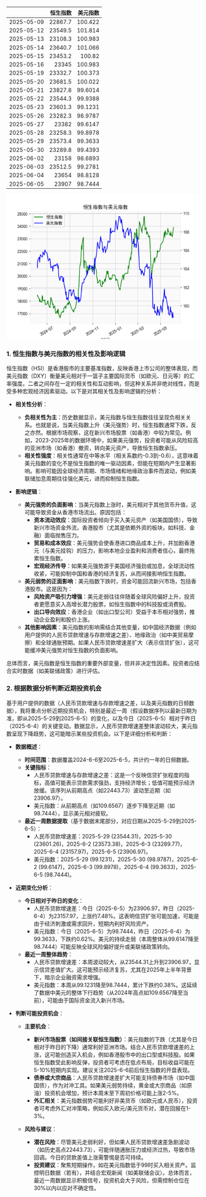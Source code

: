 |            |   恒生指数 |   美元指数 |
|:-----------|-----------:|-----------:|
| 2025-05-09 |    22867.7 |   100.422  |
| 2025-05-12 |    23549.5 |   101.814  |
| 2025-05-13 |    23108.3 |   100.983  |
| 2025-05-14 |    23640.7 |   101.066  |
| 2025-05-15 |    23453.2 |   100.82   |
| 2025-05-16 |    23345   |   100.983  |
| 2025-05-19 |    23332.7 |   100.373  |
| 2025-05-20 |    23681.5 |   100.022  |
| 2025-05-21 |    23827.8 |    99.6014 |
| 2025-05-22 |    23544.3 |    99.9388 |
| 2025-05-23 |    23601.3 |    99.1231 |
| 2025-05-26 |    23282.3 |    98.9787 |
| 2025-05-27 |    23382   |    99.6147 |
| 2025-05-28 |    23258.3 |    99.8978 |
| 2025-05-29 |    23573.4 |    99.3633 |
| 2025-05-30 |    23289.8 |    99.4393 |
| 2025-06-02 |    23158   |    98.6893 |
| 2025-06-03 |    23512.5 |    99.2781 |
| 2025-06-04 |    23654   |    98.8128 |
| 2025-06-05 |    23907   |    98.7444 |

![图](RSI_USDX.png)

### 1. 恒生指数与美元指数的相关性及影响逻辑

恒生指数（HSI）是香港股市的主要基准指数，反映香港上市公司的整体表现，而美元指数（DXY）衡量美元相对于一篮子主要国际货币（如欧元、日元等）的汇率强度。二者之间存在一定的相关性和互动影响，但这种关系并非绝对线性，而是受多种宏观经济因素驱动。以下是对其相关性及影响逻辑的分析：

- **相关性分析**：
  - **负相关性为主**：历史数据显示，美元指数与恒生指数往往呈现负相关关系。也就是说，当美元指数上升（美元强势）时，恒生指数通常下跌，反之亦然。根据市场观察，这在新兴市场股票（如香港）中较为常见。例如，2023-2025年的数据环境中，如果美元强势，投资者可能从风险较高的亚洲市场（如香港）撤资，转向美元资产，导致恒生指数承压。
  - **相关性强度**：相关性通常在中等水平（相关系数约-0.3到-0.6），这意味着美元指数的变化不是恒生指数的唯一驱动因素，但能在短期内产生显著影响。影响可能因全球经济周期、市场情绪和地缘政治事件而波动，例如美联储加息周期往往强化美元，进而抑制恒生指数。

- **影响逻辑**：
  - **美元强势的负面影响**：当美元指数上涨时，美元相对于其他货币升值，这可能导致资金从香港市场流出。原因包括：
    - **资本流动效应**：国际投资者倾向于买入美元资产（如美国国债），导致新兴市场资金外流，香港股市（尤其是依赖外资的板块，如科技、金融）面临抛售压力。
    - **贸易和成本效应**：美元强势会使香港进口商品成本上升，并加剧香港元（与美元挂钩）的压力，影响本地企业盈利和消费者信心，最终拖累恒生指数。
    - **宏观经济传导**：如果美元强势源于美国经济强劲或加息，全球流动性收紧，可能抑制中国和香港的经济复苏，从而间接影响恒生指数。
  - **美元弱势的正面影响**：美元指数下跌时，资金可能回流新兴市场，包括香港股市。这是因为：
    - **风险资产吸引力增强**：美元走弱往往伴随着全球风险偏好上升，投资者更愿意买入高增长潜力股票，如恒生指数中的科技股或消费股。
    - **出口导向效应**：香港企业（如出口型公司）受益于本币相对强势，推动企业盈利和股价上涨。
  - **其他影响因素**：美元指数的影响需结合其他变量，如中国经济数据（例如用户提供的人民币贷款增速与存款增速之差）、地缘政治（如中美贸易摩擦）和全球通胀预期。如果人民币贷款增速差扩大（表示信贷扩张），这可能缓冲美元强势对恒生指数的负面影响。

总体而言，美元指数是恒生指数的重要外部变量，但并非决定性因素。投资者应结合实时数据（如美联储政策）进行评估。

### 2. 根据数据分析判断近期投资机会

基于用户提供的数据（人民币贷款增速与存款增速之差，以及美元指数的日频数据），我将重点分析近期投资机会，特别是最近一周（假设数据序列以最新日期为准，即从2025-5-29到2025-6-5）的变化，以及今日（2025-6-5）相对于昨日（2025-6-4）的关键变动。数据显示，人民币贷款增速差整体波动较大，美元指数呈现下降趋势，这可能暗示某些投资机会。以下是详细分析和判断：

- **数据概述**：
  - **时间范围**：数据覆盖2024-6-6至2025-6-5，共计约一年的日频数据。
  - **关键指标**：
    - 人民币贷款增速与存款增速之差：这是一个反映信贷扩张程度的指标，高值可能表示贷款需求强劲，支持经济增长；低值可能预示经济放缓。该序列从前期高点（如22443.73）波动至近期（如23906.97）。
    - 美元指数：从前期高点（如109.6567）逐步下降至近期（如98.7444），显示美元相对疲软。
  - **最近一周数据提取**（基于数据末尾部分，对应日期从2025-5-29到2025-6-5）：
    - 人民币贷款增速差：2025-5-29 (23544.31)，2025-5-30 (23601.26)，2025-6-2 (23573.38)，2025-6-3 (23289.77)，2025-6-4 (23157.97)，2025-6-5 (23906.97)。
    - 美元指数：2025-5-29 (99.1231)，2025-5-30 (98.9787)，2025-6-2 (99.6147)，2025-6-3 (99.8978)，2025-6-4 (99.3633)，2025-6-5 (98.7444)。

- **近期变化分析**：
  - **今日相对于昨日的变化**：
    - 人民币贷款增速差：今日（2025-6-5）为23906.97，昨日（2025-6-4）为23157.97，上涨约7.48%。这表明信贷扩张可能加速，可能是由于经济刺激或需求回升，短期内利好风险资产。
    - 美元指数：今日（2025-6-5）为98.7444，昨日（2025-6-4）为99.3633，下跌约0.62%。美元的持续走弱（本周整体从99.6147降至98.7444）可能反映全球风险偏好提升或美联储政策转向。
  - **最近一周整体趋势**：
    - 人民币贷款增速差：本周波动较大，从23544.31上升到23906.97，显示信贷差值扩大。这可能预示经济复苏，尤其在2025年上半年背景下，暗示企业融资需求增强。
    - 美元指数：本周从99.1231降至98.7444，累计下跌约0.38%。这延续了数据中美元的整体下行趋势（从2024年高点如109.6567降至当前），可能由于国际资金流入新兴市场。

- **判断可能投资机会**：
  - **主要机会**：
    - **新兴市场股票（如间接关联恒生指数）**：美元指数的下跌（尤其是今日相对于昨日的下降）通常利好亚洲市场。结合人民币贷款增速差的上涨，这可能创造买入机会，例如香港股市中的出口型或科技股。如果恒生指数受此影响反弹，投资者可考虑在低点布局，目标收益可能在5-10%短期内实现。建议关注2025-6-6前后恒生指数的开盘表现。
    - **债券或大宗商品**：人民币贷款增速差扩大可能支持债券市场（如中国国债），作为对冲工具。如果美元弱势持续，黄金或大宗商品（如原油）投资机会增加，预计本周末至下周初价格可能上涨2-5%。
    - **外汇相关**：美元指数弱势可能利好非美货币（如欧元或人民币），投资者可考虑外汇对冲策略，例如买入欧元/美元货币对，潜在回报在1-3%。

  - **风险与建议**：
    - **潜在风险**：尽管美元走弱利好，但如果人民币贷款增速差急剧波动（如历史高点22443.73），可能伴随通胀压力或经济过热，导致市场回调。今日的贷款差值上涨需警惕是否可持续。
    - **投资建议**：聚焦短期操作，如在美元指数低于99时买入相关资产。监控明日数据（若有），并结合宏观新闻（如美联储会议）。总体而言，最近一周数据显示积极信号，投资机会大于风险，但需控制仓位在30%以内以应对不确定性。